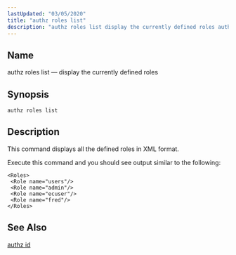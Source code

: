 ```yaml
---
lastUpdated: "03/05/2020"
title: "authz roles list"
description: "authz roles list display the currently defined roles authz roles list This command displays all the defined roles in XML format Execute this command and you should see output similar to the following authz id..."
---
```


<a name="console_commands.authz_roles_list"></a> 
## Name

authz roles list — display the currently defined roles

## Synopsis

`authz roles list`

<a name="idp11711456"></a> 
## Description

This command displays all the defined roles in XML format.

Execute this command and you should see output similar to the following:

```
<Roles>
 <Role name="users"/>
 <Role name="admin"/>
 <Role name="ecuser"/>
 <Role name="fred"/>
</Roles>
```
<a name="idp11714176"></a> 
## See Also

[authz id](/momentum/4/console-commands/authz-id)